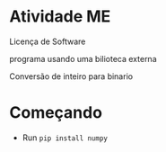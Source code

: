 # Atividade ME
 Licença de Software

programa usando uma bilioteca externa

Conversão de inteiro para binario

# Começando
- Run `pip install numpy`